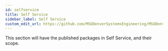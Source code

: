 ```yaml
---
id: selfservice
title: Self Service
sidebar_label: Self Service
custom_edit_url: https://github.com/MSUDenverSystemsEngineering/MSUDenverSystemsEngineering.github.io/edit/source/docs/packages-mac-selfservice.md
---
```


This section will have the published packages in Self Service, and their scope.
